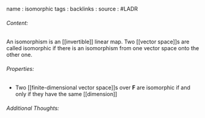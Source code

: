 name : isomorphic
tags : 
backlinks : 
source : #LADR

###### Content:
An isomorphism is an [[invertible]] linear map. Two [[vector space]]s are called isomorphic if there is an isomorphism from one vector space onto the other one.

###### Properties:
- Two [[finite-dimensional vector space]]s over $\textbf{F}$ are isomorphic if and only if they have the same [[dimension]]

###### Additional Thoughts:
